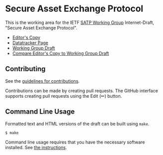 # Secure Asset Exchange Protocol

This is the working area for the IETF [SATP Working Group](https://datatracker.ietf.org/wg/satp/documents/) Internet-Draft, "Secure Asset Exchange Protocol".

* [Editor's Copy](https://ietf-satp.github.io/draft-ietf-satp-asset-exchange/#go.draft-ietf-satp-asset-exchange.html)
* [Datatracker Page](https://datatracker.ietf.org/doc/draft-ietf-satp-asset-exchange)
* [Working Group Draft](https://datatracker.ietf.org/doc/html/draft-ietf-satp-asset-exchange)
* [Compare Editor's Copy to Working Group Draft](https://ietf-satp.github.io/draft-ietf-satp-asset-exchange/#go.draft-ietf-satp-asset-exchange.diff)


## Contributing

See the
[guidelines for contributions](https://github.com/ietf-satp/draft-ietf-satp-asset-exchange/blob/main/CONTRIBUTING.md).

Contributions can be made by creating pull requests.
The GitHub interface supports creating pull requests using the Edit (✏) button.


## Command Line Usage

Formatted text and HTML versions of the draft can be built using `make`.

```sh
$ make
```

Command line usage requires that you have the necessary software installed.  See
[the instructions](https://github.com/martinthomson/i-d-template/blob/main/doc/SETUP.md).

